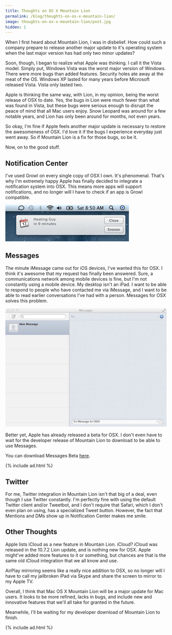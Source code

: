 ```yaml
---
title: Thoughts on OS X Mountain Lion
permalink: /blog/thoughts-on-os-x-mountain-lion/
image: thoughts-on-os-x-mountain-lion/post.jpg
hidden: 1
---
```


When I first heard about Mountain Lion, I was in disbelief. How could such a company prepare to release another major update to it's operating system when the last major version has had only two minor updates?

Soon, though, I began to realize what Apple was thinking. I call it the Vista model. Simply put, Windows Vista was the worst major version of Windows. There were more bugs than added features. Security holes ate away at the meat of the OS. Windows XP lasted for many years before Microsoft released Vista. Vista only lasted two.

Apple is thinking the same way, with Lion, in my opinion, being the worst release of OSX to date. Yes, the bugs in Lion were much fewer than what was found in Vista, but these bugs were serious enough to disrupt the peace of mind that all Mac users enjoy. Snow Leopard was around for a few notable years, and Lion has only been around for months, not even years.

So okay, I'm fine if Apple feels another major update is necessary to restore the awesomeness of OSX. I'd love it if the bugs I experience everyday just went away. So if Mountain Lion is a fix for those bugs, so be it.

Now, on to the good stuff.


## Notification Center

I've used Growl on every single copy of OSX I own. It's phenomenal. That's why I'm extremely happy Apple has finally decided to integrate a notification system into OSX. This means more apps will support notifications, and no longer will I have to check if an app is Growl compatible.

![Notification center](/content/thoughts-on-os-x-mountain-lion/notification-center.jpg)


## Messages

The minute iMessage came out for iOS devices, I've wanted this for OSX. I think it's awesome that my request has finally been answered. Sure, a communications network among mobile devices is fine, but I'm not constantly using a mobile device. My desktop isn't an iPad. I want to be able to respond to people who have contacted me via iMessage, and I want to be able to read earlier conversations I've had with a person. Messages for OSX solves this problem.

![Messages](/content/thoughts-on-os-x-mountain-lion/messages.jpg)

Better yet, Apple has already released a beta for OSX. I don't even have to wait for the developer release of Mountain Lion to download to be able to use Messages.

You can download Messages Beta [here](http://appldnld.apple.com/MessagesBeta/041-4274.20120216.z5km/MessagesBeta.dmg).

{% include ad.html %}


## Twitter

For me, Twitter integration in Mountain Lion isn't that big of a deal, even though I use Twitter constantly. I'm perfectly fine with using the default Twitter client and/or Tweetbot, and I don't require that Safari, which I don't even plan on using, has a specialized Tweet button. However, the fact that Mentions and DMs show up in Notification Center makes me smile.


## Other Thoughts

Apple lists iCloud as a new feature in Mountain Lion. iCloud? iCloud was released in the 10.7.2 Lion update, and is nothing new for OSX. Apple might've added more features to it or something, but chances are that is the same old iCloud integration that we all know and use.

AirPlay mirroring seems like a really nice addition to OSX, so no longer will I have to call my jailbroken iPad via Skype and share the screen to mirror to my Apple TV.

Overall, I think that Mac OS X Mountain Lion will be a major update for Mac users. It looks to be more refined, lacks in bugs, and include new and innovative features that we'll all take for granted in the future.

Meanwhile, I'll be waiting for my developer download of Mountain Lion to finish.

{% include ad.html %}